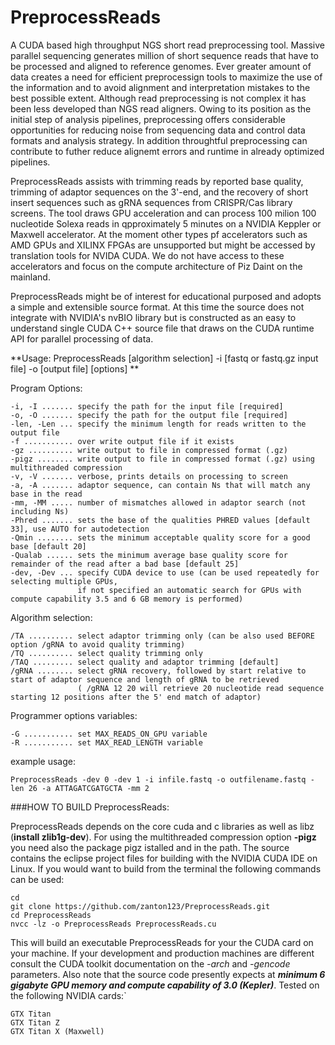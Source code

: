 # PreprocessReads
A CUDA based high throughput NGS short read preprocessing tool. Massive parallel sequencing generates million of short sequence reads that have to be processed and aligned to reference genomes. Ever greater amount of data creates a need for efficient preprocessign tools to maximize the use of the information and to avoid alignment and interpretation mistakes to the best possible extent. Although read preprocessing is not complex it has been less developed than NGS read aligners. Owing to its position as the initial step of analysis pipelines, preprocessing offers considerable opportunities for reducing noise from sequencing data and control data formats and analysis strategy. In addition throughtful preprocessing can contribute to futher reduce alignemt errors and runtime in already optimized pipelines.

PreprocessReads assists with trimming reads by reported base quality, trimming of adaptor sequences on the 3'-end, and the recovery of short insert sequences such as gRNA sequences from CRISPR/Cas library screens. The tool draws GPU acceleration and can process 100 milion 100 nucleotide Solexa reads in qpproximately 5 minutes on a NVIDIA Keppler or Maxwell accelerator. At the moment other types pf accelerators such as AMD GPUs and XILINX FPGAs are unsupported but might be accessed by translation tools for NVIDA CUDA. We do not have access to these accelerators and focus on the compute architecture of Piz Daint on the mainland.

PreprocessReads might be of interest for educational purposed and adopts a simple and extensible source format. At this time the source does not integrate with NVIDIA's nvBIO library but is constructed as an easy to understand single CUDA C++ source file that draws on the CUDA runtime API for parallel processing of data.


**Usage: PreprocessReads [algorithm selection] -i [fastq or fastq.gz input file] -o [output file] [options] **

Program Options:

	-i, -I ....... specify the path for the input file [required]
	-o, -O ....... specify the path for the output file [required]
	-len, -Len ... specify the minimum length for reads written to the output file
	-f ........... over write output file if it exists
	-gz .......... write output to file in compressed format (.gz)
	-pigz ........ write output to file in compressed format (.gz) using multithreaded compression
	-v, -V ....... verbose, prints details on processing to screen
	-a, -A ....... adaptor sequence, can contain Ns that will match any base in the read
	-mm, -MM ..... number of mismatches allowed in adaptor search (not including Ns)
	-Phred ....... sets the base of the qualities PHRED values [default 33], use AUTO for autodetection
	-Qmin ........ sets the minimum acceptable quality score for a good base [default 20]
	-Qualab ...... sets the minimum average base quality score for remainder of the read after a bad base [default 25]
	-dev, -Dev ... specify CUDA device to use (can be used repeatedly for selecting multiple GPUs,
	               if not specified an automatic search for GPUs with compute capability 3.5 and 6 GB memory is performed)

Algorithm selection:

	/TA .......... select adaptor trimming only (can be also used BEFORE option /gRNA to avoid quality trimming)
	/TQ .......... select quality trimming only
	/TAQ ......... select quality and adaptor trimming [default]
	/gRNA ........ select gRNA recovery, followed by start relative to start of adaptor sequence and length of gRNA to be retrieved
	               ( /gRNA 12 20 will retrieve 20 nucleotide read sequence starting 12 positions after the 5' end match of adaptor)

Programmer options variables:

	-G ........... set MAX_READS_ON_GPU variable
	-R ........... set MAX_READ_LENGTH variable

example usage:

	PreprocessReads -dev 0 -dev 1 -i infile.fastq -o outfilename.fastq -len 26 -a ATTAGATCGATGCTA -mm 2



###HOW TO BUILD PreprocessReads:

PreprocessReads depends on the core cuda and c libraries as well as libz (**install zlib1g-dev**). For using the multithreaded compression option **-pigz** you need also the package pigz istalled and in the path. The source contains the eclipse project files for building with the NVIDIA CUDA IDE on Linux. If you would want to build from the terminal the following commands can be used:

```
cd
git clone https://github.com/zanton123/PreprocessReads.git
cd PreprocessReads
nvcc -lz -o PreprocessReads PreprocessReads.cu
```

This will build an executable PreprocessReads for your the CUDA card on your machine. If your development and production machines are different consult the CUDA toolkit documentation on the *-arch* and *-gencode* parameters. Also note that the source code presently expects at _**minimum 6 gigabyte GPU memory and compute capability of 3.0 (Kepler)**_. Tested on the following NVIDIA cards:`
```
GTX Titan
GTX Titan Z
GTX Titan X (Maxwell)
```
